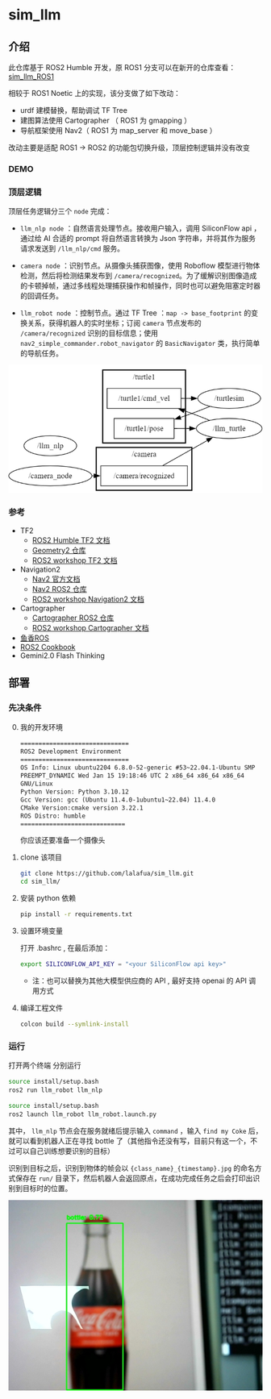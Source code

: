 # sim_llm
  
## 介绍
  
此仓库基于 ROS2 Humble 开发，原 ROS1 分支可以在新开的仓库查看： [sim_llm_ROS1](https://github.com/lalafua/sim_llm_ROS1)

相较于 ROS1 Noetic 上的实现，该分支做了如下改动：
- urdf 建模替换，帮助调试 TF Tree
- 建图算法使用 Cartographer （ ROS1 为 gmapping ）
- 导航框架使用 Nav2（ ROS1 为 map_server 和 move_base ）

改动主要是适配 ROS1 -> ROS2 的功能包切换升级，顶层控制逻辑并没有改变

### DEMO
  
### 顶层逻辑

顶层任务逻辑分三个 `node` 完成：
  
- `llm_nlp node` ：自然语言处理节点。接收用户输入，调用 SiliconFlow api ，通过给 AI 合适的 prompt 将自然语言转换为 Json 字符串，并将其作为服务请求发送到 `/llm_nlp/cmd` 服务。

- `camera node` ：识别节点。从摄像头捕获图像，使用 Roboflow 模型进行物体检测，然后将检测结果发布到 `/camera/recognized`。为了缓解识别图像造成的卡顿掉帧，通过多线程处理捕获操作和帧操作，同时也可以避免阻塞定时器的回调任务。

- `llm_robot node` ：控制节点。通过 TF Tree ：`map -> base_footprint` 的变换关系，获得机器人的实时坐标；订阅 `camera` 节点发布的 `/camera/recognized` 识别的目标信息；使用 `nav2_simple_commander.robot_navigator` 的 `BasicNavigator` 类，执行简单的导航任务。
  
![](assets/rosgraph.png)  
  
### 参考
- TF2
    - [ROS2 Humble TF2 文档](https://docs.ros.org/en/humble/Tutorials/Intermediate/Tf2/Tf2-Main.html)
    - [Geometry2 仓库](https://github.com/ros2/geometry2)
    - [ROS2 workshop TF2 文档](https://ros2-industrial-workshop.readthedocs.io/en/latest/_source/navigation/ROS2-TF2.html)
- Navigation2
    - [Nav2 官方文档](https://docs.nav2.org/)
    - [Nav2 ROS2 仓库](https://github.com/ros-navigation/navigation2)
    - [ROS2 workshop Navigation2 文档](https://ros2-industrial-workshop.readthedocs.io/en/latest/_source/navigation/ROS2-Navigation.html)
- Cartographer
    - [Cartographer ROS2 仓库](https://github.com/ros2/cartographer_ros)
    - [ROS2 workshop Cartographer 文档](https://ros2-industrial-workshop.readthedocs.io/en/latest/_source/navigation/ROS2-Cartographer.html)
- [鱼香ROS](https://fishros.com/d2lros2/)
- [ROS2 Cookbook](https://fer.gs/ros2_cookbook/)
- Gemini2.0 Flash Thinking

## 部署
  
### 先决条件
0. 我的开发环境
  
    ```
    ==============================
    ROS2 Development Environment 
    ==============================
    OS Info: Linux ubuntu2204 6.8.0-52-generic #53~22.04.1-Ubuntu SMP PREEMPT_DYNAMIC Wed Jan 15 19:18:46 UTC 2 x86_64 x86_64 x86_64 GNU/Linux
    Python Version: Python 3.10.12
    Gcc Version: gcc (Ubuntu 11.4.0-1ubuntu1~22.04) 11.4.0
    CMake Version:cmake version 3.22.1
    ROS Distro: humble
    =============================
    ```
    你应该还要准备一个摄像头
  
1. clone 该项目
    
    ```bash
    git clone https://github.com/lalafua/sim_llm.git
    cd sim_llm/
    ```
  
2. 安装 python 依赖
    
    ```bash
    pip install -r requirements.txt
    ```

3. 设置环境变量

    打开 .bashrc , 在最后添加：
    ```bash
    export SILICONFLOW_API_KEY = "<your SiliconFlow api key>"
    ``` 
    - 注：也可以替换为其他大模型供应商的 API , 最好支持 openai 的 API 调用方式

4. 编译工程文件
  
    ```bash
    colcon build --symlink-install
    ```
  
### 运行
  
打开两个终端
分别运行
  
```bash
source install/setup.bash
ros2 run llm_robot llm_nlp
```
```bash
source install/setup.bash
ros2 launch llm_robot llm_robot.launch.py
```
  
其中， `llm_nlp` 节点会在服务就绪后提示输入 `command` ，输入 `find my Coke` 后，就可以看到机器人正在寻找 bottle 了（其他指令还没有写，目前只有这一个，不过可以自己训练想要识别的目标）

识别到目标之后，识别到物体的帧会以 `{class_name}_{timestamp}.jpg` 的命名方式保存在 `run/` 目录下，然后机器人会返回原点，在成功完成任务之后会打印出识别到目标时的位置。

![](./run/bottle_20250327-125407.jpg)
  
  
  
